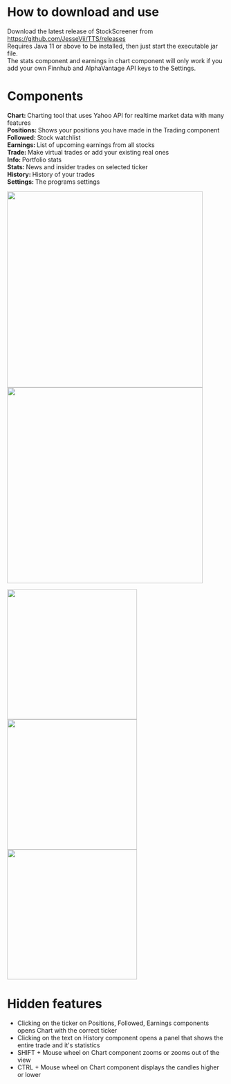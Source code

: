 # How to download and use
Download the latest release of StockScreener from https://github.com/JesseVii/TTS/releases <br>
Requires Java 11 or above to be installed, then just start the executable jar file. <br>
The stats component and earnings in chart component will only work if you add your own Finnhub and AlphaVantage API keys to the Settings. <br>

# Components
<b>Chart: </b>Charting tool that uses Yahoo API for realtime market data with many features <br>
<b>Positions: </b>Shows your positions you have made in the Trading component <br>
<b>Followed: </b>Stock watchlist <br>
<b>Earnings: </b>List of upcoming earnings from all stocks <br>
<b>Trade: </b>Make virtual trades or add your existing real ones <br>
<b>Info: </b>Portfolio stats <br>
<b>Stats: </b>News and insider trades on selected ticker <br>
<b>History: </b>History of your trades <br>
<b>Settings: </b>The programs settings <br>

<p float="center">
  <img src="https://user-images.githubusercontent.com/96830417/219729691-a33ad4f7-e2e6-4469-8e58-8023d2085cf2.png" width="452"/>
  <img src="https://user-images.githubusercontent.com/96830417/219729701-1e22270b-2915-432f-bda2-970cb5bbf8dc.png" width="452"/> 
</p>

<p float="center">
  <img src="https://user-images.githubusercontent.com/96830417/219729676-ca26c48a-cbaa-48e0-9ed2-7c235eb8aec3.png" width="300"/>
  <img src="https://user-images.githubusercontent.com/96830417/219729685-2e74c784-a861-4c28-8067-1842a45a5724.png" width="300"/> 
  <img src="https://user-images.githubusercontent.com/96830417/219729688-2e6ee8c8-84eb-4760-af19-733b2c8011e2.png" width="300"/>
</p>

# Hidden features
- Clicking on the ticker on Positions, Followed, Earnings components opens Chart with the correct ticker
- Clicking on the text on History component opens a panel that shows the entire trade and it's statistics
- SHIFT + Mouse wheel on Chart component zooms or zooms out of the view
- CTRL + Mouse wheel on Chart component displays the candles higher or lower
